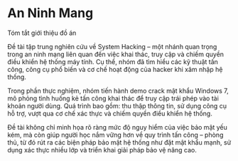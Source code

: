 # An Ninh Mang
Tóm tắt giới thiệu đồ án

Đề tài tập trung nghiên cứu về System Hacking – một nhánh quan trọng trong an ninh mạng liên quan đến việc khai thác, truy cập và chiếm quyền điều khiển hệ thống máy tính. Cụ thể, nhóm đã tìm hiểu các kỹ thuật tấn công, công cụ phổ biến và cơ chế hoạt động của hacker khi xâm nhập hệ thống.

Trong phần thực nghiệm, nhóm tiến hành demo crack mật khẩu Windows 7, mô phỏng tình huống kẻ tấn công khai thác để truy cập trái phép vào tài khoản người dùng. Quá trình bao gồm: thu thập thông tin, sử dụng công cụ hỗ trợ, vượt qua cơ chế xác thực và chiếm quyền điều khiển hệ thống.

Đề tài không chỉ minh họa rõ ràng mức độ nguy hiểm của việc bảo mật yếu kém, mà còn giúp người học nắm vững hơn về quy trình tấn công – phòng thủ, từ đó rút ra các biện pháp bảo mật hệ thống như đặt mật khẩu mạnh, sử dụng xác thực nhiều lớp và triển khai giải pháp bảo vệ nâng cao.

